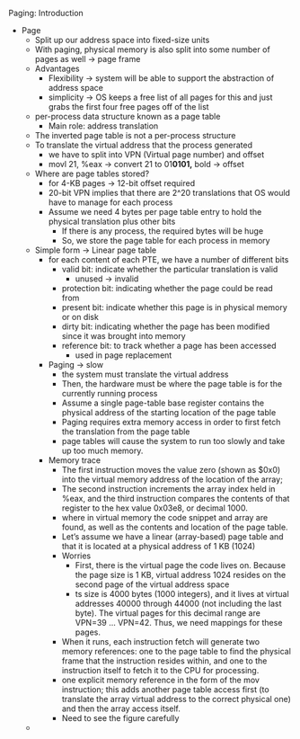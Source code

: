 

Paging: Introduction

- Page
    - Split up our address space into fixed-size units
    - With paging, physical memory is also split into some number of pages as well → page frame
    - Advantages
        - Flexibility → system will be able to support the abstraction of address space
        - simplicity → OS keeps a free list of all pages for this and just grabs the first four free pages off of the list
    - per-process data structure known as a page table
        - Main role: address translation
    - The inverted page table is not a per-process structure
    - To translate the virtual address that the process generated
        - we have to split into VPN (Virtual page number) and offset
        - movl 21, %eax → convert 21 to 01**0101,** bold → offset
    - Where are page tables stored?
        - for 4-KB pages → 12-bit offset required
        - 20-bit VPN implies that there are 2^20 translations that OS would have to manage for each process
        - Assume we need 4 bytes per page table entry to hold the physical translation plus other bits
            - If there is any process, the required bytes will be huge
            - So, we store the page table for each process in memory
    - Simple form → Linear page table
        - for each content of each PTE, we have a number of different bits
            - valid bit: indicate whether the particular translation is valid
                - unused → invalid
            - protection bit: indicating whether the page could be read from
            - present bit: indicate whether this page is in physical memory or on disk
            - dirty bit: indicating whether the page has been modified since it was brought into memory
            - reference bit: to track whether a page has been accessed
                - used in page replacement
        - Paging → slow
            - the system must translate the virtual address
            - Then, the hardware must be where the page table is for the currently running process
            - Assume a single page-table base register contains the physical address of the starting location of the page table
            - Paging requires extra memory access in order to first fetch the translation from the page table
            - page tables will cause the system to run too slowly and take up too much memory.
        - Memory trace
            - The first instruction moves the value zero (shown as $0x0) into the virtual memory address of the location of the array;
            - The second instruction increments the array index held in %eax, and the third instruction compares the contents of that register to the hex value 0x03e8, or decimal 1000.
            - where in virtual memory the code snippet and array are found, as well as the contents and location of the page table.
            - Let’s assume we have a linear (array-based) page table and that it is located at a physical address of 1 KB (1024)
            - Worries
                - First, there is the virtual page the code lives on. Because the page size is 1 KB, virtual address 1024 resides on the second page of the virtual address space
                - ts size is 4000 bytes (1000 integers), and it lives at virtual addresses 40000 through 44000 (not including the last byte). The virtual pages for this decimal range are VPN=39 ... VPN=42. Thus, we need mappings for these pages.
            - When it runs, each instruction fetch will generate two memory references: one to the page table to find the physical frame that the instruction resides within, and one to the instruction itself to fetch it to the CPU for processing.
            - one explicit memory reference in the form of the mov instruction; this adds another page table access first (to translate the array virtual address to the correct physical one) and then the array access itself.
            - Need to see the figure carefully
    -
